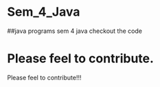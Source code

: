 # Sem_4_Java
##java programs
sem  4 java
checkout the code

Please feel to contribute.
=======
Please feel to contribute!!!

